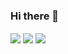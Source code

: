 ### Hi there 👋

<img align="center" src="https://github-readme-stats.vercel.app/api?username=Cryolitia&show_icons=true&include_all_commits=true&theme=default&count_private=true" />
<img align="center" src="https://github-readme-stats.vercel.app/api/top-langs/?username=Cryolitia&theme=default&count_private=true&hide=css,javascript&exclude_repo=sdshiyan_homework" />
<img align="center" src="https://cr-skills-chart-widget.azurewebsites.net/api/api?username=singleNeuron" />
